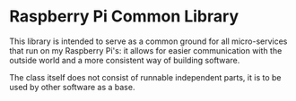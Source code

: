 Raspberry Pi Common Library
=================

This library is intended to serve as a common ground for all micro-services that run on my Raspberry Pi's: it allows for
easier communication with the outside world and a more consistent way of building software.

The class itself does not consist of runnable independent parts, it is to be used by other software as a base. 